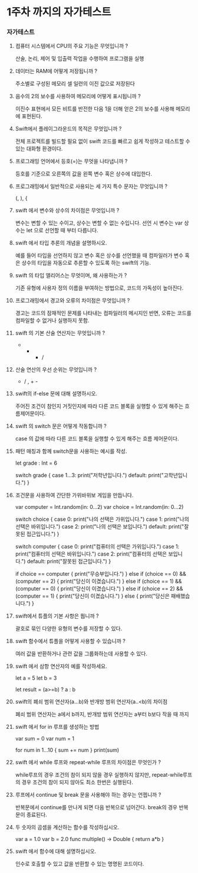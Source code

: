 # 1주차 까지의 자가테스트

### 자가테스트

1. 컴퓨터 시스템에서 CPU의 주요 기능은 무엇입니까 ?  

    산술, 논리, 제어 및 입출력 작업을 수행하여 프로그램을 실행  

2. 데이터는 RAM에 어떻게 저장됩니까 ?  

    주소별로 구성된 메모리 셀 일련의 이진 값으로 저장된다  

3. 음수의 2의 보수를 사용하여 메모리에 어떻게 표시됩니까 ?  

    이진수 표현에서 모든 비트를 반전한 다음 1을 더해 얻은 2의 보수를 사용해 메모리에 표현된다.  

4. Swift에서 플레이그라운드의 목적은 무엇입니까 ?  

    전체 프로젝트를 빌드할 필요 없이 swift 코드를 빠르고 쉽게 작성하고 테스트할 수 있는 대화형 환경이다.  

5. 프로그래밍 언어에서 등호(=)는 무엇을 나타냅니까 ?  

    등호를 기준으로 오른쪽의 값을 왼쪽 변수 혹은 상수에 대입한다.  

6.  프로그래밍에서 일반적으로 사용되는 세 가지 특수 문자는 무엇입니까 ?  

    (, ), {

7. swift 에서 변수와 상수의 차이점은 무엇입니까 ?    

    변수는 변할 수 있는 수이고, 상수는 변할 수 없는 수입니다. 선언 시 변수는 var 상수는 let 으로 선언할 때 부터 다릅니다.  

8. swift 에서 타입 추론의 개념을 설명하시오.  

    예를 들어 타입을 선언하지 않고 변수 혹은 상수를 선언했을 때 컴파일러가 변수 혹은 상수의 타입을 자동으로 추론할 수 있도록 하는 swift의 기능.  

9. swift 의 타입 앨리어스는 무엇이며, 왜 사용하는가 ?  

    기존 유형에 사용자 정의 이름을 부여하는 방법으로, 코드의 가독성이 높아진다.  

10. 프로그래밍에서 경고와 오류의 차이점은 무엇입니까 ?  

    경고는 코드의 잠재적인 문제를 나타내는 컴파일러의 메시지인 반면, 오류는 코드를 컴파일할 수 없거나 실행하지 못함.  

11. swift 의 기본 산술 연산자는 무엇입니까 ?  

    + - * / 

12. 산술 연산의 우선 순위는 무엇입니까 ?  

    * / , + -  

13. swift의 if-else 문에 대해 설명하시오.  

    주어진 조건이 참인지 거짓인지에 따라 다른 코드 블록을 실행할 수 있게 해주는 흐름제어문이다.  

14. swift 의 switch 문은 어떻게 작동합니까 ?    

    case 의 값에 따라 다른 코드 블록을 실행할 수 있게 해주는 흐름 제어문이다.  

15. 패턴 매칭과 함께 switch문을 사용하는 예시를 작성.  

    let grade : Int = 6

    switch grade {
    case 1...3:
        print("저학년입니다.")
    default:
        print("고학년입니다.")
    }


16. 조건문을 사용하여 간단한 가위바위보 게임을 만듭니다.  

    var computer = Int.random(in: 0...2)
    var choice = Int.random(in: 0...2)

    switch choice {
    case 0:
        print("나의 선택은 가위입니다.")
    case 1:
        print("나의 선택은 바위입니다.")
    case 2:
        print("나의 선택은 보입니다.")
    default:
        print("잘못된 접근입니다.")
    }

    switch computer {
    case 0:
        print("컴퓨터의 선택은 가위입니다.")
    case 1:
        print("컴퓨터의 선택은 바위입니다.")
    case 2:
        print("컴퓨터의 선택은 보입니다.")
    default:
        print("잘못된 접근입니다.")
    }

    if choice == computer {
        print("무승부입니다.")
    } else if (choice == 0) && (computer == 2) {
        print("당신이 이겼습니다.")
    } else if (choice == 1) && (computer == 0) {
        print("당신이 이겼습니다.")
    } else if (choice == 2) && (computer == 1) {
        print("당신이 이겼습니다.")
    } else {
        print("당신은 패배했습니다.")
    }

17. swift에서 튜플의 기본 사항은 뭡니까 ?    

    괄호로 묶인 다양한 유형의 변수를 저장할 수 있다.

18. swift 함수에서 튜플을 어떻게 사용할 수 있습니까 ?  

    여러 값을 반환하거나 관련 값을 그룹화하는데 사용할 수 있다.

19. swift 에서 삼항 연산자의 예를 작성하세요.  
    
    let a = 5
    let b = 3

    let result = (a>=b) ? a : b

20. swift의 폐쇠 범위 연산자(a...b)와 반개방 범위 연산자(a..<b)의 차이점

    폐쇠 범위 연산자는 a에서 b까지, 반개방 범위 연산자는 a부터 b보다 작을 때 까지

21. swift 에서 for in 루프를 생성하는 방법

    var sum = 0
    var num = 1

    for num in 1...10 {
        sum += num
    }
    print(sum)

22. swift 에서 while 루프와 repeat-while 루프의 차이점은 무엇인가 ? 

    while루프의 경우 조건의 참이 되지 않을 경우 실행하지 않지만, repeat-while루프의 경우 조건의 참이 되지 않아도 최소 한번은 실행된다.

23. 루프에서 continue 및 break 문을 사용해야 하는 경우는 언젭니까 ?

    반복문에서 continue를 만나게 되면 다음 반복으로 넘어간다. break의 경우 반복문이 종료된다.

24. 두 숫자의 곱셈을 계산하는 함수를 작성하십시오.  

    var a = 1.0
    var b = 2.0
    func multiple() -> Double {
        return a*b
    }

25. swift 에서 함수에 대해 설명하십시오.
  
    인수로 호출할 수 있고 값을 반환할 수 있는 명명된 코드이다.
